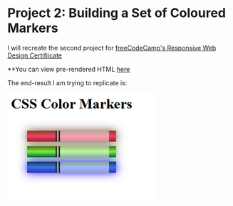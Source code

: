 # Project 2: Building a Set of Coloured Markers

I will recreate the second project for [freeCodeCamp's Responsive Web Design Certifiicate](https://www.freecodecamp.org/learn/2022/responsive-web-design/learn-css-colors-by-building-a-set-of-colored-markers/)

**You can view pre-rendered HTML [here](https://htmlpreview.github.io/?https://github.com/shivkumar98/FreeCodeCamp-Projects/blob/main/01-Responsive%20Web%20Design/01-HTML%20and%20CSS%20Basics/02-Building%20a%20Set%20of%20Coloured%20Markers/V1/Colour%20Markers.html)

The end-result I am trying to replicate is:

![screenshot](Images/Screenshot.PNG)

